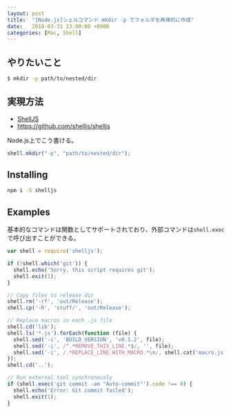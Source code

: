 ```yaml
---
layout: post
title:  "[Node.js]シェルコマンド mkdir -p でフォルダを再帰的に作成"
date:   2018-03-31 13:00:00 +0900
categories: [Mac, Shell]
---
```


## やりたいこと

```bash
$ mkdir -p path/to/nested/dir
```

## 実現方法

- [ShellJS](https://documentup.com/shelljs/shelljs)
- https://github.com/shelljs/shelljs

Node.js上でこう書ける。

```js
shell.mkdir("-p", "path/to/nested/dir");
```

## Installing

```bash
npm i -S shelljs
```

## Examples

基本的なコマンドは関数としてサポートされており、外部コマンドは`shell.exec`で呼び出すことができる。

```js
var shell = require('shelljs');

if (!shell.which('git')) {
  shell.echo('Sorry, this script requires git');
  shell.exit(1);
}

// Copy files to release dir
shell.rm('-rf', 'out/Release');
shell.cp('-R', 'stuff/', 'out/Release');

// Replace macros in each .js file
shell.cd('lib');
shell.ls('*.js').forEach(function (file) {
  shell.sed('-i', 'BUILD_VERSION', 'v0.1.2', file);
  shell.sed('-i', /^.*REMOVE_THIS_LINE.*$/, '', file);
  shell.sed('-i', /.*REPLACE_LINE_WITH_MACRO.*\n/, shell.cat('macro.js'), file);
});
shell.cd('..');

// Run external tool synchronously
if (shell.exec('git commit -am "Auto-commit"').code !== 0) {
  shell.echo('Error: Git commit failed');
  shell.exit(1);
}
```

